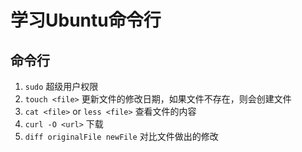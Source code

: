 # 学习Ubuntu命令行

## 命令行
1. `sudo` 超级用户权限
2. `touch <file>` 更新文件的修改日期，如果文件不存在，则会创建文件
3. `cat <file>` or `less <file>` 查看文件的内容
4. `curl -O <url>` 下载
5. `diff originalFile newFile` 对比文件做出的修改